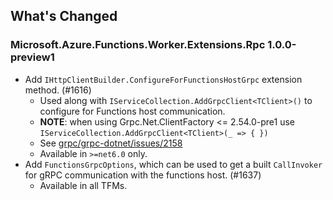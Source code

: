 ## What's Changed

<!-- Please add your release notes in the following format:
- My change description (#PR/#issue)
-->

### Microsoft.Azure.Functions.Worker.Extensions.Rpc 1.0.0-preview1

- Add `IHttpClientBuilder.ConfigureForFunctionsHostGrpc` extension method. (#1616)
  - Used along with `IServiceCollection.AddGrpcClient<TClient>()` to configure for Functions host communication.
  - **NOTE**: when using Grpc.Net.ClientFactory <= 2.54.0-pre1 use `IServiceCollection.AddGrpcClient<TClient>(_ => { })`
  - See [grpc/grpc-dotnet/issues/2158](https://github.com/grpc/grpc-dotnet/issues/2158)
  - Available in `>=net6.0` only.
- Add `FunctionsGrpcOptions`, which can be used to get a built `CallInvoker` for gRPC communication with the functions host. (#1637)
  - Available in all TFMs.